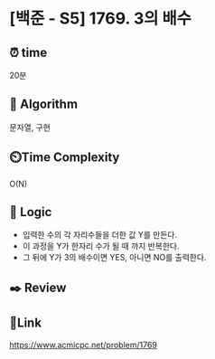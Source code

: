 # [백준 - S5] 1769. 3의 배수


## ⏰ **time**
20분

## :pushpin: **Algorithm**
문자열, 구현

## ⏲️**Time Complexity**
O(N)

## :round_pushpin: **Logic**
- 입력한 수의 각 자리수들을 더한 값 Y를 만든다.
- 이 과정을 Y가 한자리 수가 될 때 까지 반복한다.
- 그 뒤에 Y가 3의 배수이면 YES, 아니면 NO를 출력한다.

## :black_nib: **Review**


## 📡**Link**
https://www.acmicpc.net/problem/1769
